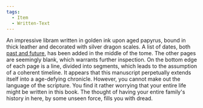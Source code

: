 ```yaml
---
tags:
  - Item
  - Written-Text
---
```

An impressive libram written in golden ink upon aged papyrus, bound in thick leather and decorated with silver dragon scales.
A list of dates, both [past and future](Archive%20of%20Old.md), has been added in the middle of the tome. The other pages are seemingly blank, which warrants further inspection. On the bottom edge of each page is a line, divided into segments, which leads to the assumption of a coherent timeline. 
It appears that this manuscript perpetually extends itself into a age-defying chronicle. 
However, you cannot make out the language of the scripture. You find it rather worrying that your entire life might be written in this book. The thought of having your entire family's history in here, by some unseen force, fills you with dread. 